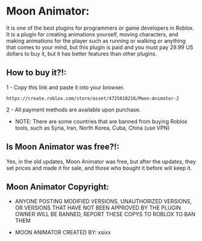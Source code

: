 # Moon Animator:
It is one of the best plugins for programmers or game developers in Roblox. It is a plugin for creating animations yourself, moving characters, and making animations for the player such as running or walking or anything that comes to your mind, but this plugin is paid and you must pay 29.99 US dollars to buy it, but it has better features than other plugins. 

## How to buy it?!:
1 - Copy this link and paste it into your browser. 
```
https://create.roblox.com/store/asset/4725618216/Moon-Animator-2
```
2 - All payment methods are available upon purchase. 

- NOTE: There are some countries that are banned from buying Roblox tools, such as Syria, Iran, North Korea, Cuba, China (use VPN)

## Is Moon Animator was free?!:
Yes, in the old updates, Moon Animator was free, but after the updates, they set prices and made it for sale, and those who bought it before will keep it. 

## Moon Animator Copyright:

- ANYONE POSTING MODIFIED VERSIONS, UNAUTHORIZED VERSIONS, OR VERSIONS THAT HAVE NOT BEEN APPROVED BY THE PLUGIN OWNER WILL BE BANNED, REPORT THESE COPYS TO ROBLOX TO BAN THEM

- MOON ANIMATOR CREATED BY: xsixx

